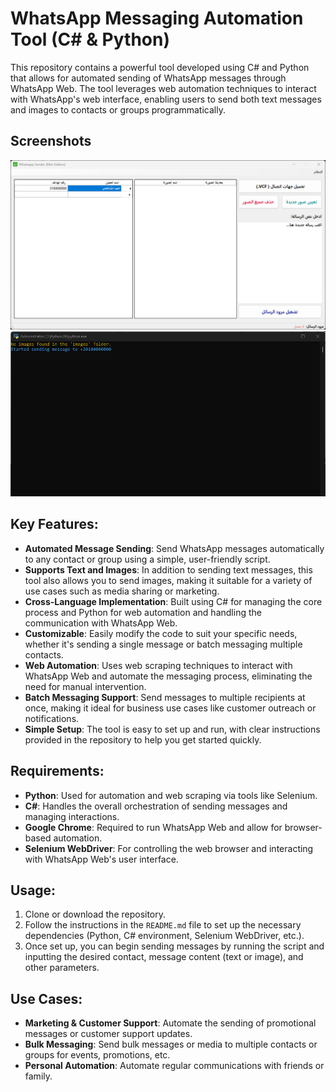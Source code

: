 # WhatsApp Messaging Automation Tool (C# & Python)

This repository contains a powerful tool developed using C# and Python that allows for automated sending of WhatsApp messages through WhatsApp Web. The tool leverages web automation techniques to interact with WhatsApp's web interface, enabling users to send both text messages and images to contacts or groups programmatically.

## Screenshots
![Tool Screenshot](https://github.com/iShafaey/whatsapp-sender/blob/main/.Screenshots/Tool.png)
![Python Script Screenshot](https://github.com/iShafaey/whatsapp-sender/blob/main/.Screenshots/Python-Script.png)

## Key Features:
- **Automated Message Sending**: Send WhatsApp messages automatically to any contact or group using a simple, user-friendly script.
- **Supports Text and Images**: In addition to sending text messages, this tool also allows you to send images, making it suitable for a variety of use cases such as media sharing or marketing.
- **Cross-Language Implementation**: Built using C# for managing the core process and Python for web automation and handling the communication with WhatsApp Web.
- **Customizable**: Easily modify the code to suit your specific needs, whether it's sending a single message or batch messaging multiple contacts.
- **Web Automation**: Uses web scraping techniques to interact with WhatsApp Web and automate the messaging process, eliminating the need for manual intervention.
- **Batch Messaging Support**: Send messages to multiple recipients at once, making it ideal for business use cases like customer outreach or notifications.
- **Simple Setup**: The tool is easy to set up and run, with clear instructions provided in the repository to help you get started quickly.

## Requirements:
- **Python**: Used for automation and web scraping via tools like Selenium.
- **C#**: Handles the overall orchestration of sending messages and managing interactions.
- **Google Chrome**: Required to run WhatsApp Web and allow for browser-based automation.
- **Selenium WebDriver**: For controlling the web browser and interacting with WhatsApp Web's user interface.

## Usage:
1. Clone or download the repository.
2. Follow the instructions in the `README.md` file to set up the necessary dependencies (Python, C# environment, Selenium WebDriver, etc.).
3. Once set up, you can begin sending messages by running the script and inputting the desired contact, message content (text or image), and other parameters.

## Use Cases:
- **Marketing & Customer Support**: Automate the sending of promotional messages or customer support updates.
- **Bulk Messaging**: Send bulk messages or media to multiple contacts or groups for events, promotions, etc.
- **Personal Automation**: Automate regular communications with friends or family.
